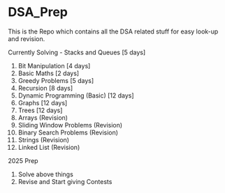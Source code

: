 # DSA_Prep
This is the Repo which contains all the DSA related stuff for easy look-up and revision.

Currently Solving - Stacks and Queues [5 days]

1. Bit Manipulation [4 days]
2. Basic Maths [2 days]
3. Greedy Problems [5 days]
4. Recursion [8 days]
5. Dynamic Programming (Basic) [12 days]
6. Graphs [12 days]
7. Trees [12 days]
8. Arrays (Revision)
9. Sliding Window Problems (Revision)
10. Binary Search Problems (Revision)
11. Strings (Revision)
12. Linked List (Revision)

2025 Prep
1. Solve above things
2. Revise and Start giving Contests